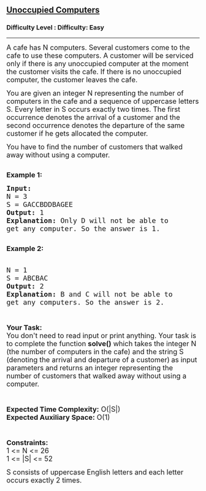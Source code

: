 <h2><a href="https://www.geeksforgeeks.org/problems/unoccupied-computers-1646661078/0">Unoccupied Computers</a></h2><h3>Difficulty Level : Difficulty: Easy</h3><hr><div class="problems_problem_content__Xm_eO"><p><span style="font-size:18px">A cafe has N computers. Several customers come to the cafe to use these computers. A customer will be serviced only if there is any unoccupied computer at the moment the customer visits the cafe. If there is no unoccupied computer, the customer leaves the cafe.&nbsp;</span></p>

<p><span style="font-size:18px">You are given an integer N representing the number of computers in the cafe and a sequence of uppercase letters S. Every letter in S occurs exactly two times. The first occurrence denotes the arrival of a customer and the second occurrence denotes the departure of the same customer if he gets allocated the computer.&nbsp;</span></p>

<p><span style="font-size:18px">You have to find the number of customers that walked away without using a computer.</span></p>

<p><br>
<span style="font-size:18px"><strong>Example 1:</strong></span></p>

<pre><span style="font-size:18px"><strong>Input:</strong>
N = 3
S = GACCBDDBAGEE
<strong>Output: </strong>1
<strong>Explanation:</strong> Only D will not be able to 
get any computer. So the answer is 1.</span></pre>

<p><br>
<span style="font-size:18px"><strong>Example 2:</strong></span></p>

<pre><span style="font-size:18px">
N = 1
S = ABCBAC
<strong>Output: </strong>2
<strong>Explanation: </strong>B and C will not be able to 
get any computers. So the answer is 2.</span></pre>

<p>&nbsp;</p>

<p><span style="font-size:18px"><strong>Your Task:&nbsp;&nbsp;</strong><br>
You don't need to read input or print anything. Your task is to complete the function&nbsp;<strong>solve()</strong>&nbsp;which takes the integer N (the number of computers in the cafe) and the string S (denoting the arrival and departure of a customer)<strong>&nbsp;</strong>as input parameters&nbsp;and returns an integer representing the number of customers that walked away without using a computer.</span></p>

<p>&nbsp;</p>

<p><span style="font-size:18px"><strong>Expected Time Complexity:</strong> O(|S|)<br>
<strong>Expected Auxiliary Space:</strong> O(1)</span></p>

<p>&nbsp;</p>

<p><span style="font-size:18px"><strong>Constraints:</strong><br>
1 &lt;= N &lt;= 26<br>
1 &lt;= |S| &lt;= 52</span></p>

<p><span style="font-size:18px">S consists of uppercase English letters and each letter occurs exactly 2 times.</span></p>
</div>